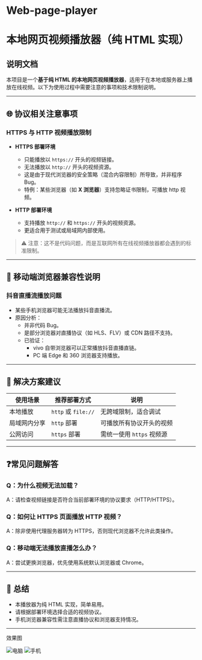 # Web-page-player
# 本地网页视频播放器（纯 HTML 实现）

## 说明文档

本项目是一个**基于纯 HTML 的本地网页视频播放器**，适用于在本地或服务器上播放在线视频。以下为使用过程中需要注意的事项和技术限制说明。

---

## 🌐 协议相关注意事项

### HTTPS 与 HTTP 视频播放限制

- **HTTPS 部署环境**
  - 只能播放以 `https://` 开头的视频链接。
  - 无法播放以 `http://` 开头的视频资源。
  - 这是由于现代浏览器的安全策略（混合内容限制）所导致，并非程序 Bug。
  - 特例：某些浏览器（如 **X 浏览器**）支持忽略证书限制，可播放 http 视频。

- **HTTP 部署环境**
  - 支持播放 `http://` 和 `https://` 开头的视频资源。
  - 更适合用于测试或局域网内部使用。

> ⚠️ 注意：这不是代码问题，而是互联网所有在线视频播放器都会遇到的标准限制。

---

## 📱 移动端浏览器兼容性说明

### 抖音直播流播放问题

- 某些手机浏览器可能无法播放抖音直播流。
- 原因分析：
  - 并非代码 Bug。
  - 是部分浏览器对直播协议（如 HLS、FLV）或 CDN 路径不支持。
  - 已验证：
    - vivo 自带浏览器可以正常播放抖音直播直链。
    - PC 端 Edge 和 360 浏览器支持播放。

---

## 🧩 解决方案建议

| 使用场景 | 推荐部署方式 | 说明 |
|----------|---------------|------|
| 本地播放 | `http` 或 `file://` | 无跨域限制，适合调试 |
| 局域网内分享 | `http` 部署 | 可播放所有协议开头的视频 |
| 公网访问 | `https` 部署 | 需统一使用 `https` 视频源 |

---

## ❓常见问题解答

### Q：为什么视频无法加载？
A：请检查视频链接是否符合当前部署环境的协议要求（HTTP/HTTPS）。

### Q：如何让 HTTPS 页面播放 HTTP 视频？
A：除非使用代理服务器转为 HTTPS，否则现代浏览器不允许此类操作。

### Q：移动端无法播放直播怎么办？
A：尝试更换浏览器，优先使用系统默认浏览器或 Chrome。

---

## 📝 总结

- 本播放器为纯 HTML 实现，简单易用。
- 请根据部署环境选择合适的视频协议。
- 手机浏览器兼容性需注意直播协议和浏览器支持情况。

--- 




效果图




![电脑](https://github.com/user-attachments/assets/d4611747-876e-4640-b9ff-ae9317390a7d)
![手机](https://github.com/user-attachments/assets/2b81bb5e-10bf-400e-9e2c-17e43ec07a47)

